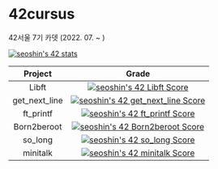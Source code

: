# 42cursus

42서울 7기 카뎃 (2022. 07. ~ )

[![seoshin's 42 stats](https://badge42.vercel.app/api/v2/cl56gccpe001109mava0fxil5/stats?cursusId=21&coalitionId=88)](https://github.com/JaeSeoKim/badge42)

|Project|Grade|
|:------:|:---:|
|Libft|[![seoshin's 42 Libft Score](https://badge42.vercel.app/api/v2/cl56gccpe001109mava0fxil5/project/2649676)](https://github.com/JaeSeoKim/badge42)|
|get_next_line|[![seoshin's 42 get_next_line Score](https://badge42.vercel.app/api/v2/cl56gccpe001109mava0fxil5/project/2697586)](https://github.com/JaeSeoKim/badge42)|
|ft_printf|[![seoshin's 42 ft_printf Score](https://badge42.vercel.app/api/v2/cl56gccpe001109mava0fxil5/project/2704626)](https://github.com/JaeSeoKim/badge42)|
|Born2beroot|[![seoshin's 42 Born2beroot Score](https://badge42.vercel.app/api/v2/cl56gccpe001109mava0fxil5/project/2715429)](https://github.com/JaeSeoKim/badge42)|
|so_long|[![seoshin's 42 so_long Score](https://badge42.vercel.app/api/v2/cl56gccpe001109mava0fxil5/project/2934098)](https://github.com/JaeSeoKim/badge42)|
|minitalk|[![seoshin's 42 minitalk Score](https://badge42.vercel.app/api/v2/cl56gccpe001109mava0fxil5/project/2951411)](https://github.com/JaeSeoKim/badge42)|
